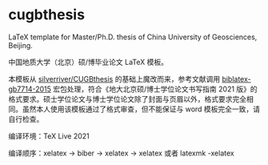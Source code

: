 # cugbthesis

LaTeX template for Master/Ph.D. thesis of China University of Geosciences, Beijing.

中国地质大学（北京）硕/博毕业论文 LaTeX 模板。

本模板从 [silverriver/CUGBthesis](https://github.com/silverriver/CUGBthesis) 的基础上魔改而来，参考文献调用 [biblatex-gb7714-2015](https://github.com/hushidong/biblatex-gb7714-2015) 宏包处理，符合《地大北京硕/博士学位论文书写指南 2021 版》的格式要求。硕士学位论文与博士学位论文除了封面与页眉以外，格式要求完全相同。虽然本人使用该模板通过了格式审查，但不能保证与 word 模板完全一致，请自行检查。

编译环境：TeX Live 2021

编译顺序：xelatex -> biber -> xelatex -> xelatex
或者 latexmk -xelatex
